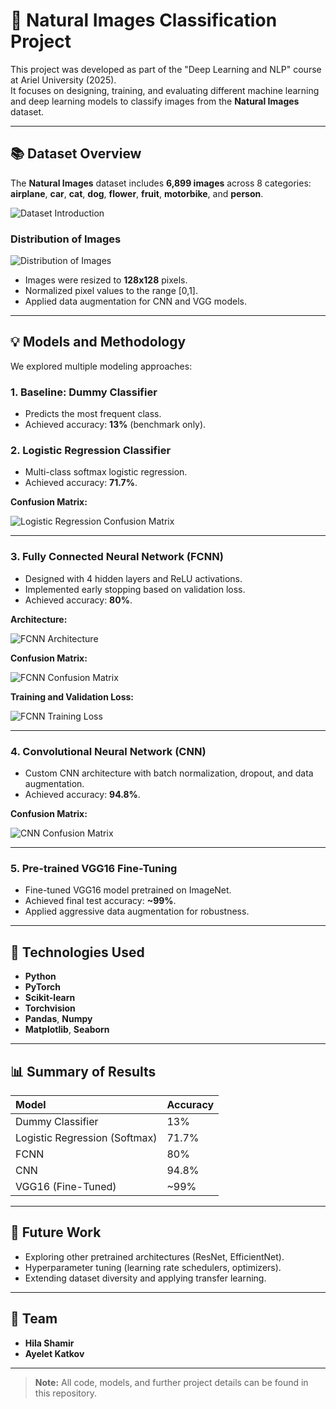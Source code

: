 
# 📸 Natural Images Classification Project

This project was developed as part of the "Deep Learning and NLP" course at Ariel University (2025).  
It focuses on designing, training, and evaluating different machine learning and deep learning models to classify images from the **Natural Images** dataset.

---

## 📚 Dataset Overview

The **Natural Images** dataset includes **6,899 images** across 8 categories:  
**airplane**, **car**, **cat**, **dog**, **flower**, **fruit**, **motorbike**, and **person**.

![Dataset Introduction](./Images_for_Readme/Dataset%20introduction.png)

### Distribution of Images

![Distribution of Images](./Images_for_Readme/Performance%20Evaluation.png)

- Images were resized to **128x128** pixels.
- Normalized pixel values to the range [0,1].
- Applied data augmentation for CNN and VGG models.

---

## 💡 Models and Methodology

We explored multiple modeling approaches:

### 1. Baseline: Dummy Classifier
- Predicts the most frequent class.
- Achieved accuracy: **13%** (benchmark only).

### 2. Logistic Regression Classifier
- Multi-class softmax logistic regression.
- Achieved accuracy: **71.7%**.

**Confusion Matrix:**

![Logistic Regression Confusion Matrix](./Images_for_Readme/Multi-Class%20Logistic%20Regression%20Classifier.png)

---

### 3. Fully Connected Neural Network (FCNN)
- Designed with 4 hidden layers and ReLU activations.
- Implemented early stopping based on validation loss.
- Achieved accuracy: **80%**.

**Architecture:**

![FCNN Architecture](./Images_for_Readme/FCNN%20-%20Fully%20Connected%20Neural%20Network%20-graph.png)

**Confusion Matrix:**

![FCNN Confusion Matrix](./Images_for_Readme/FCNN%20-%20Fully%20Connected%20Neural%20Network.png)

**Training and Validation Loss:**

![FCNN Training Loss](./Images_for_Readme/validation%20loss%20al%20training%20process%20of%20the%20FCNN%20model.png)

---

### 4. Convolutional Neural Network (CNN)
- Custom CNN architecture with batch normalization, dropout, and data augmentation.
- Achieved accuracy: **94.8%**.

**Confusion Matrix:**

![CNN Confusion Matrix](./Images_for_Readme/CNN.png)

---

### 5. Pre-trained VGG16 Fine-Tuning
- Fine-tuned VGG16 model pretrained on ImageNet.
- Achieved final test accuracy: **~99%**.
- Applied aggressive data augmentation for robustness.

---

## 🔄 Technologies Used

- **Python**
- **PyTorch**
- **Scikit-learn**
- **Torchvision**
- **Pandas**, **Numpy**
- **Matplotlib**, **Seaborn**

---

## 📊 Summary of Results

| Model | Accuracy |
|:-----|:--------|
| Dummy Classifier | 13% |
| Logistic Regression (Softmax) | 71.7% |
| FCNN | 80% |
| CNN | 94.8% |
| VGG16 (Fine-Tuned) | ~99% |

---

## 🚀 Future Work

- Exploring other pretrained architectures (ResNet, EfficientNet).
- Hyperparameter tuning (learning rate schedulers, optimizers).
- Extending dataset diversity and applying transfer learning.

---

## 👋 Team

- **Hila Shamir**
- **Ayelet Katkov**

---

> **Note:** All code, models, and further project details can be found in this repository.
